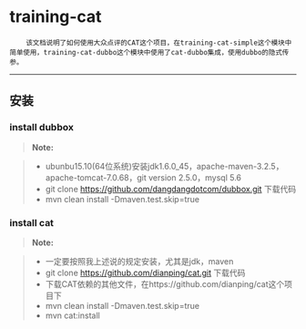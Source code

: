 training-cat
===================
        该文档说明了如何使用大众点评的CAT这个项目，在training-cat-simple这个模块中简单使用，training-cat-dubbo这个模块中使用了cat-dubbo集成，使用dubbo的隐式传参。



----------


 安装
-------------

### install dubbox

> **Note:**

> - ubunbu15.10(64位系统)安装jdk1.6.0_45，apache-maven-3.2.5，apache-tomcat-7.0.68，git version 2.5.0，mysql 5.6
> - git clone https://github.com/dangdangdotcom/dubbox.git 下载代码
> - mvn clean install -Dmaven.test.skip=true


### install cat
> **Note:**

> - 一定要按照我上述说的规定安装，尤其是jdk，maven
> - git clone https://github.com/dianping/cat.git 下载代码
> - 下载CAT依赖的其他文件，在https://github.com/dianping/cat这个项目下
> - mvn clean install -Dmaven.test.skip=true
> - mvn cat:install
